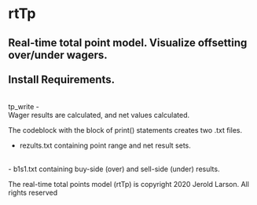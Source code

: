 # rtTp
Real-time total point model. Visualize offsetting over/under wagers.
<br><br>
Install Requirements.
-
<br>
tp_write
-

<br>
Wager results are calculated, and net values calculated.
<br>

The codeblock with the block of print() statements creates two .txt files.
<br>
- rezults.txt containing point range and net result sets.
<br>
- b1s1.txt containing buy-side (over) and sell-side (under) results.
<br>

The real-time total points model (rtTp) is copyright 2020 Jerold Larson. All rights reserved
